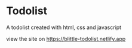 # Todolist
 A todolist created with html, css and javascript

view the site on https://blittle-todolist.netlify.app
